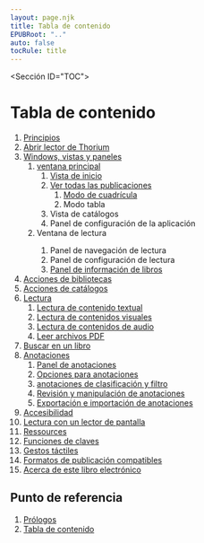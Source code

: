 ```yaml
---
layout: page.njk
title: Tabla de contenido
EPUBRoot: ".."
auto: false
tocRule: title
---
```

<Sección ID="TOC">
<h1> Tabla de contenido </h1>
<Nav epub:type="TOC" role="TOC">
<ol>
<li>
<a href="../páginas/100_forewords/index.xhtml"> Principios </a>
</li>
<li>
<a href="../páginas/101_opening_thorium/index.xhtml"> Abrir lector de Thorium  </a>
</li>

<li>
<a href="../páginas/102_windows_views_panels/index.xhtml"> Windows, vistas y paneles </a>
<ol>
<li>
<a
href="../páginas/102_windows_views_panels/index.xhtml#main_window"> ventana principal </a>

<ol>
<li>
<a href="../pages/102_windows_views_panels/index.xhtml#home_view">Vista de inicio</a>
</li>
<li>
<a
href="../pages/102_windows_views_panels/index.xhtml#all_publications_view">Ver todas las publicaciones</a>
<ol>
<li>
<a href="../pages/102_windows_views_panels/index.xhtml#grid_mode">Modo de cuadrícula</a>
</li>
<li>
<un
href="../pages/102_windows_views_panels/index.xhtml#table_mode">Modo tabla</a>
</li>
</ol>
</li>
<li>
<un
href="../pages/102_windows_views_panels/index.xhtml#catalog_view">Vista de catálogos</a>
</li>
<li>
<un
href="../pages/102_windows_views_panels/index.xhtml#setting_view">Panel de configuración de la aplicación</a>
</li>
</ol> 
</li>
<li>
<un
href="../pages/102_windows_views_panels/index.xhtml#reading_window">Ventana de lectura</a>
<ol>
<li>
<un
href="../pages/102_windows_views_panels/index.xhtml#reading_nav_panel">Panel de navegación de lectura</a>
</li>
<li>
<un
href="../pages/102_windows_views_panels/index.xhtml#reading_settings_panel">Panel de configuración de lectura</a>
</li>
<li>
<a href="../páginas/102_windows_views_panels/index.xhtml#book_info_panel"> Panel de información de libros </a>
</li>
</ol>
</li>

</ol>
</li>

<li>
<a href="../páginas/110_libraries_actions/index.xhtml"> Acciones de bibliotecas </a>
</li>
<li>
<a href="../páginas/111_catalogs_actions/index.xhtml"> Acciones de catálogos </a>
</li>

<li>
<a href="../páginas/210_reading/index.xhtml"> Lectura </a>
<ol>
<li>
<a href="../páginas/211_reading_textuals/index.xhtml"> Lectura de contenido textual </a>
</li>
<li>
<a href="../pages/212_reading_visuals/index.xhtml">Lectura de contenidos visuales</a>
</li>
<li>
<a href="../pages/213_reading_auditory/index.xhtml">Lectura de contenidos de audio</a>
</li>
<li>
<a href="../pages/214_reading_pdfs/index.xhtml">Leer archivos PDF</a>
</li>
</ol>
</li>
<li>
<a href="../pages/220_reading_actions/index.xhtml">Buscar en un libro</a>
</li>
<li>
<a href="../pages/240_annotations/index.xhtml">Anotaciones</a>
<ol>
<li>
<a href="../páginas/240_annotations/index.xhtml#annotations_panel"> Panel de anotaciones </a>
</li>
<li>
<a href="../páginas/240_annotations/index.xhtml#annotations_options"> Opciones para anotaciones </a>
</li>
<li>
<a href="../páginas/240_annotations/index.xhtml#annotations_sort_and_filter"> anotaciones de clasificación y filtro </a>
</li>
<li>
<a href="../páginas/240_annotations/index.xhtml#annotations_view_and_manipulation"> Revisión y manipulación de anotaciones </a>
</li>
<li>
<a href="../páginas/240_annotations/index.xhtml#annotations_io"> Exportación e importación de anotaciones </a>
</li>
</ol>
</li>
<li>
<a href="../páginas/300_accessibility/index.xhtml"> Accesibilidad </a>
</li>
<li>
<a href="../páginas/311_screenreaders/index.xhtml"> Lectura con un lector de pantalla </a>
</li>
<li>
<a href="../páginas/400_ressources/index.xhtml"> Ressources </a>
</li>
<li>
<a href="../páginas/402_keys_functions/index.xhtml"> Funciones de claves </a>
</li>
<li>
<a href="../páginas/403_gesture/index.xhtml"> Gestos táctiles </a>
</li>
<li>
<a href="../páginas/406_formats/index.xhtml"> Formatos de publicación compatibles </a>
</li>
<li>
<a href="../páginas/900_about/index.xhtml"> Acerca de este libro electrónico </a>
</li>

</ol>
</nav>
</section>
<section id="landmarks">
<h1>Punto de referencia</h1>
<nav epub:type="landmarks">
<ol>
<li>
<a href="../pages/100_forewords/index.xhtml" epub:type="forewords"role="doc-foreword">Prólogos</a>
</li>
<li>
<a href="../toc/index.xhtml" epub:type="toc" role="toc"> Tabla de contenido</a>
</li>
</ol>
</nav>
</section>